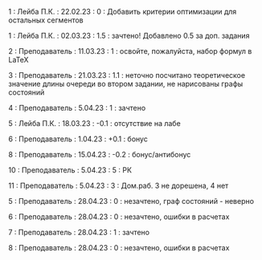 1 : Лейба П.К. : 22.02.23 : 0 : Добавить критерии оптимизации для остальных сегментов

1 : Лейба П.К. : 02.03.23 : 1.5 : зачтено! Добавлено 0.5 за доп. задания

2 : Преподаватель : 11.03.23 : 1 : освойте, пожалуйста, набор формул в LaTeX

3 : Преподаватель : 21.03.23 : 1.1 : неточно посчитано теоретическое значение длины очереди во втором задании, не нарисованы графы состояний

4 : Преподаватель : 5.04.23 : 1 : зачтено

5 : Лейба П.К. : 18.03.23 : -0.1 : отсутствие на лабе

6 : Преподаватель : 1.04.23 : +0.1 : бонус

8 : Преподаватель : 15.04.23 : -0.2 : бонус/антибонус

10 : Преподаватель : 5.04.23 : 5 : РК

11 : Преподаватель : 5.04.23 : 3 : Дом.раб. 3 не дорешена, 4 нет

5 : Преподаватель : 28.04.23 : 0 : незачтено, граф состояний - неверно

6 : Преподаватель : 28.04.23 : 0 : незачтено, ошибки в расчетах

7 : Преподаватель : 28.04.23 : 1 : зачтено

8 : Преподаватель : 28.04.23 : 0 : незачтено, ошибки в расчетах

